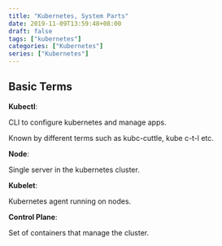 ```yaml
---
title: "Kubernetes, System Parts"
date: 2019-11-09T13:59:48+08:00
draft: false
tags: ["kubernetes"]
categories: ["Kubernetes"]
series: ["Kubernetes"]
---
```


## Basic Terms

__Kubectl__:

CLI to configure kubernetes and manage apps.

Known by different terms such as kubc-cuttle, kube c-t-l etc.

__Node__:

Single server in the kubernetes cluster.

__Kubelet__:

Kubernetes agent running on nodes.

__Control Plane__:

Set of containers that manage the cluster.

